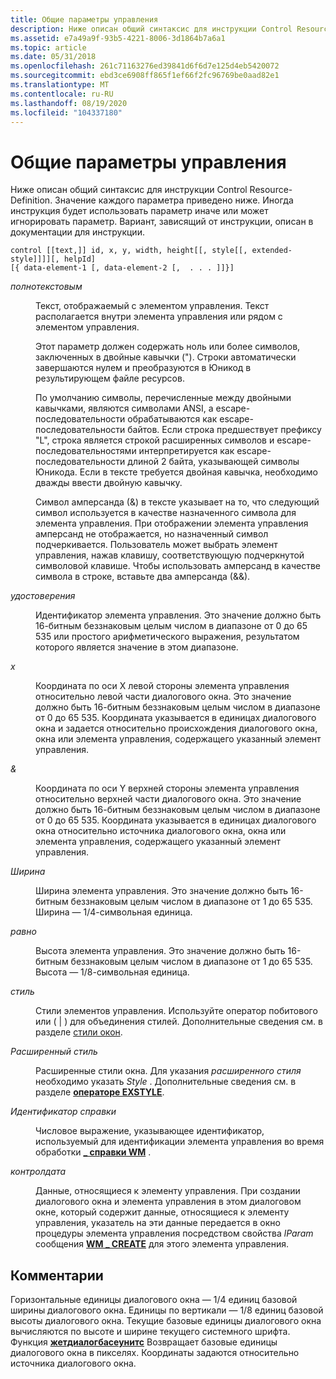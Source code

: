 ```yaml
---
title: Общие параметры управления
description: Ниже описан общий синтаксис для инструкции Control Resource-Definition.
ms.assetid: e7a49a9f-93b5-4221-8006-3d1864b7a6a1
ms.topic: article
ms.date: 05/31/2018
ms.openlocfilehash: 261c71163276ed39841d6f6d7e125d4eb5420072
ms.sourcegitcommit: ebd3ce6908ff865f1ef66f2fc96769be0aad82e1
ms.translationtype: MT
ms.contentlocale: ru-RU
ms.lasthandoff: 08/19/2020
ms.locfileid: "104337180"
---
```

# <a name="common-control-parameters"></a>Общие параметры управления

Ниже описан общий синтаксис для инструкции Control Resource-Definition. Значение каждого параметра приведено ниже. Иногда инструкция будет использовать параметр иначе или может игнорировать параметр. Вариант, зависящий от инструкции, описан в документации для инструкции.

``` syntax
control [[text,]] id, x, y, width, height[[, style[[, extended-style]]]][, helpId]
[{ data-element-1 [, data-element-2 [,  . . . ]]}]
```

<dl> <dt>

<span id="text"></span><span id="TEXT"></span>*полнотекстовым*
</dt> <dd>

Текст, отображаемый с элементом управления. Текст располагается внутри элемента управления или рядом с элементом управления.

Этот параметр должен содержать ноль или более символов, заключенных в двойные кавычки ("). Строки автоматически завершаются нулем и преобразуются в Юникод в результирующем файле ресурсов.

По умолчанию символы, перечисленные между двойными кавычками, являются символами ANSI, а escape-последовательности обрабатываются как escape-последовательности байтов. Если строка предшествует префиксу "L", строка является строкой расширенных символов и escape-последовательностями интерпретируется как escape-последовательности длиной 2 байта, указывающей символы Юникода. Если в тексте требуется двойная кавычка, необходимо дважды ввести двойную кавычку.

Символ амперсанда (&) в тексте указывает на то, что следующий символ используется в качестве назначенного символа для элемента управления. При отображении элемента управления амперсанд не отображается, но назначенный символ подчеркивается. Пользователь может выбрать элемент управления, нажав клавишу, соответствующую подчеркнутой символовой клавише. Чтобы использовать амперсанд в качестве символа в строке, вставьте два амперсанда (&&).

</dd> <dt>

<span id="id"></span><span id="ID"></span>*удостоверения*
</dt> <dd>

Идентификатор элемента управления. Это значение должно быть 16-битным беззнаковым целым числом в диапазоне от 0 до 65 535 или простого арифметического выражения, результатом которого является значение в этом диапазоне.

</dd> <dt>

<span id="x"></span><span id="X"></span>*x*
</dt> <dd>

Координата по оси X левой стороны элемента управления относительно левой части диалогового окна. Это значение должно быть 16-битным беззнаковым целым числом в диапазоне от 0 до 65 535. Координата указывается в единицах диалогового окна и задается относительно происхождения диалогового окна, окна или элемента управления, содержащего указанный элемент управления.

</dd> <dt>

<span id="y"></span><span id="Y"></span>*&*
</dt> <dd>

Координата по оси Y верхней стороны элемента управления относительно верхней части диалогового окна. Это значение должно быть 16-битным беззнаковым целым числом в диапазоне от 0 до 65 535. Координата указывается в единицах диалогового окна относительно источника диалогового окна, окна или элемента управления, содержащего указанный элемент управления.

</dd> <dt>

<span id="width"></span><span id="WIDTH"></span>*Ширина*
</dt> <dd>

Ширина элемента управления. Это значение должно быть 16-битным беззнаковым целым числом в диапазоне от 1 до 65 535. Ширина — 1/4-символьная единица.

</dd> <dt>

<span id="height"></span><span id="HEIGHT"></span>*равно*
</dt> <dd>

Высота элемента управления. Это значение должно быть 16-битным беззнаковым целым числом в диапазоне от 1 до 65 535. Высота — 1/8-символьная единица.

</dd> <dt>

<span id="style"></span><span id="STYLE"></span>*стиль*
</dt> <dd>

Стили элементов управления. Используйте оператор побитового или ( \| ) для объединения стилей. Дополнительные сведения см. в разделе [стили окон](../winmsg/window-styles.md).

</dd> <dt>

<span id="extended-style"></span><span id="EXTENDED-STYLE"></span>*Расширенный стиль*
</dt> <dd>

Расширенные стили окна. Для указания *расширенного стиля* необходимо указать *Style* . Дополнительные сведения см. в разделе [**операторе EXSTYLE**](exstyle-statement.md).

</dd> <dt>

<span id="helpId"></span><span id="helpid"></span><span id="HELPID"></span>*Идентификатор справки*
</dt> <dd>

Числовое выражение, указывающее идентификатор, используемый для идентификации элемента управления во время обработки [**\_ справки WM**](../shell/wm-help.md) .

</dd> <dt>

<span id="controlData"></span><span id="controldata"></span><span id="CONTROLDATA"></span>*контролдата*
</dt> <dd>

Данные, относящиеся к элементу управления. При создании диалогового окна и элемента управления в этом диалоговом окне, который содержит данные, относящиеся к элементу управления, указатель на эти данные передается в окно процедуры элемента управления посредством свойства *lParam* сообщения [**WM \_ CREATE**](../winmsg/wm-create.md) для этого элемента управления.

</dd> </dl>

## <a name="remarks"></a>Комментарии

Горизонтальные единицы диалогового окна — 1/4 единиц базовой ширины диалогового окна. Единицы по вертикали — 1/8 единиц базовой высоты диалогового окна. Текущие базовые единицы диалогового окна вычисляются по высоте и ширине текущего системного шрифта. Функция [**жетдиалогбасеунитс**](/windows/win32/api/winuser/nf-winuser-getdialogbaseunits) Возвращает базовые единицы диалогового окна в пикселях. Координаты задаются относительно источника диалогового окна.

 

 